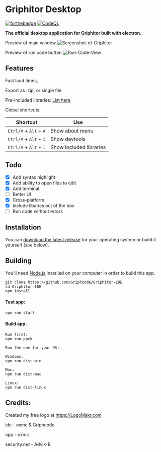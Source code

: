 # Griphitor Desktop

[![forthebadge](https://forthebadge.com/images/badges/made-with-javascript.svg)](https://www.javascript.com/)   [![CodeQL](https://github.com/Griphcode/Griphitor-IDE/actions/workflows/codeql-analysis.yml/badge.svg)](https://github.com/Griphcode/Griphitor-IDE/actions/workflows/codeql-analysis.yml)  <!--[![Node.js CI](https://github.com/Griphcode/Griphitor-IDE/actions/workflows/node.js.yml/badge.svg)](https://github.com/Griphcode/Griphitor-IDE/actions/workflows/node.js.yml)-->

**The official desktop application for Griphitor built with electron.**

Preview of main window
![Screenshot-of-Griphitor](https://user-images.githubusercontent.com/67136658/141463679-b6586b80-788b-4c36-88bc-fed61ce1d184.png)


Preview of run code button
![Run-Code-View](https://user-images.githubusercontent.com/67136658/141463620-5a7672a6-2408-4c59-8d76-ba37fed49e7d.png)


## Features

Fast load times,

Export as .zip, or single file

Pre-included libraries: <a href="https://github.com/Griphcode/Griphitor-IDE/wiki/List-of-pre-included-libraries">List here</a>

Global shortcuts:

| Shortcut               | Use                           |
| ---------------------- | ----------------------------- |
| `Ctrl/⌘` + `Alt` + `A` | Show about menu               |
| `Ctrl/⌘` + `Alt` + `i` | Show devtools                 |
| `Ctrl/⌘` + `Alt` + `l` | Show included libraries                 |

## Todo

- [X] Add syntax highlight
- [X] Add ability to open files to edit
- [X] Add terminal
- [ ] Better UI
- [X] Cross-platform
- [X] include libaries out of the box
- [ ] Run code without errors

## Installation

You can [download the latest release](https://github.com/Griphcode/Griphitor-IDE/releases/tag/latest) for your operating system or build it yourself (see below).

## Building

You'll need [Node.js](https://nodejs.org) installed on your computer in order to build this app.

```
git clone https://github.com/Griphcode/Griphitor-IDE
cd Griphitor-IDE
npm install
```

#### Test app:

```
npm run start
```

#### Build app:

```
Run first:
npm run pack

Run the one for your OS:

Windows:
npm run dist-win

Mac:
npm run dist-mac

Linux:
npm run dist-linux
```

## Credits:

Created my free logo at https://LogoMakr.com

ide - oxmc & Griphcode

app - oxmc

security.md - Advik-B
